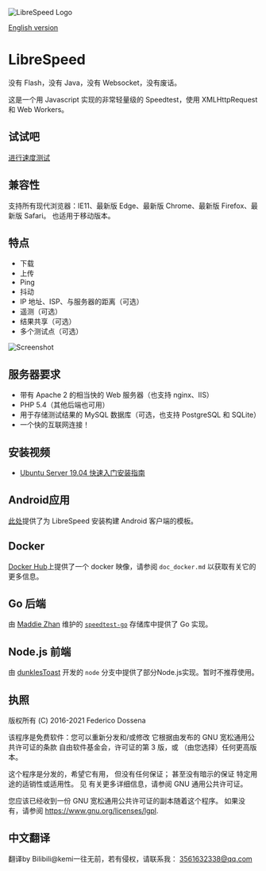 ![LibreSpeed Logo](https://raw.githubusercontent.com/kemi-20/speedtest/master/.logo/logo3.png)

[English version](https://github.com/kemi-20/speedtest/blob/master/README_en.md)
# LibreSpeed

没有 Flash，没有 Java，没有 Websocket，没有废话。

这是一个用 Javascript 实现的非常轻量级的 Speedtest，使用 XMLHttpRequest 和 Web Workers。

## 试试吧
[进行速度测试](https://librespeed.org)

## 兼容性
支持所有现代浏览器：IE11、最新版 Edge、最新版 Chrome、最新版 Firefox、最新版 Safari。
也适用于移动版本。

## 特点
* 下载
* 上传
* Ping
* 抖动
* IP 地址、ISP、与服务器的距离（可选）
* 遥测（可选）
* 结果共享（可选）
* 多个测试点（可选）

![Screenshot](https://speedtest.fdossena.com/mpot_v6.gif)


## 服务器要求
* 带有 Apache 2 的相当快的 Web 服务器（也支持 nginx、IIS）
* PHP 5.4（其他后端也可用）
* 用于存储测试结果的 MySQL 数据库（可选，也支持 PostgreSQL 和 SQLite）
* 一个快的互联网连接！

## 安装视频
* [Ubuntu Server 19.04 快速入门安装指南](https://fdossena.com/?p=speedtest/quickstart_v5_ubuntu.frag)

## Android应用
 [此处](https://github.com/librespeed/speedtest-android)提供了为 LibreSpeed 安装构建 Android 客户端的模板。

## Docker
[Docker Hub](https://registry.hub.docker.com/r/adolfintel/speedtest)上提供了一个 docker 映像，请参阅 `doc_docker.md` 以获取有关它的更多信息。

## Go 后端
由 [Maddie Zhan](https://github.com/maddie) 维护的 [`speedtest-go`](https://github.com/librespeed/speedtest-go) 存储库中提供了 Go 实现。

## Node.js 前端
由 [dunklesToast](https://github.com/dunklesToast) 开发的 `node` 分支中提供了部分Node.js实现。暂时不推荐使用。

## 执照
版权所有 (C) 2016-2021 Federico Dossena

该程序是免费软件：您可以重新分发和/或修改
它根据由发布的 GNU 宽松通用公共许可证的条款
自由软件基金会，许可证的第 3 版，或
（由您选择）任何更高版本。

这个程序是分发的，希望它有用，
但没有任何保证； 甚至没有暗示的保证
特定用途的适销性或适用性。 见
有关更多详细信息，请参阅 GNU 通用公共许可证。

您应该已经收到一份 GNU 宽松通用公共许可证的副本随着这个程序。 如果没有，请参阅 <https://www.gnu.org/licenses/lgpl>.

## 中文翻译
翻译by Bilibili@kemi一往无前，若有侵权，请联系我：
[3561632338@qq.com](mailto:3561632338@qq.com)
